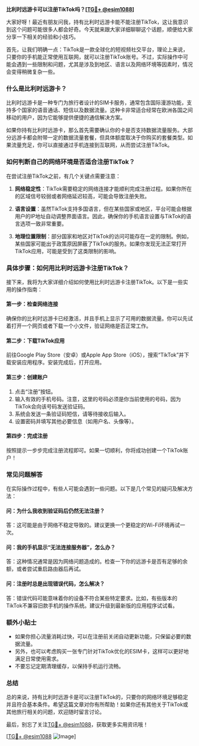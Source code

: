 **比利时远游卡可以注册TikTok吗？[[TG💪+ @esim1088](https://t.me/s/esim1088)]**

大家好呀！最近有朋友问我，持有比利时远游卡能不能注册TikTok，这让我意识到这个问题可能很多人都会好奇。今天就来跟大家详细聊聊这个话题，顺便给大家分享一下相关的经验和小技巧。

首先，让我们明确一点：TikTok是一款全球化的短视频社交平台，理论上来说，只要你的手机能正常使用互联网，就可以注册TikTok账号。不过，实际操作中可能会遇到一些限制和问题，尤其是涉及到地区、语言以及网络环境等因素时，情况会变得稍微复杂一些。

### **什么是比利时远游卡？**
比利时远游卡是一种专门为旅行者设计的SIM卡服务，通常包含国际漫游功能，支持多个国家的语音通话、短信以及数据流量。这种卡非常适合经常在欧洲各国之间移动的用户，因为它能够提供便捷的通信解决方案。

如果你持有比利时远游卡，那么首先需要确认你的卡是否支持数据流量服务。大部分远游卡都会附带一定的数据流量套餐，但具体额度取决于你购买的套餐类型。如果流量充足，你可以直接通过手机连接到互联网，从而尝试注册TikTok。

### **如何判断自己的网络环境是否适合注册TikTok？**
在尝试注册TikTok之前，有几个关键点需要注意：

1. **网络稳定性**：TikTok需要稳定的网络连接才能顺利完成注册过程。如果你所在的区域信号较弱或者网络延迟较高，可能会导致注册失败。
   
2. **语言设置**：虽然TikTok支持多国语言，但在某些国家或地区，平台可能会根据用户的IP地址自动调整界面语言。因此，确保你的手机语言设置与TikTok的语言选项一致非常重要。

3. **地理位置限制**：部分国家和地区对TikTok的访问可能存在一定的限制。例如，某些国家可能出于政策原因屏蔽了TikTok的服务。如果你发现无法正常打开TikTok应用，可能是受到了这类限制的影响。

### **具体步骤：如何用比利时远游卡注册TikTok？**
接下来，我将为大家详细介绍如何使用比利时远游卡注册TikTok。以下是一些实用的操作指南：

#### **第一步：检查网络连接**
确保你的比利时远游卡已经激活，并且手机上显示了可用的数据流量。你可以先试着打开一个网页或者下载一个小文件，验证网络是否正常工作。

#### **第二步：下载TikTok应用**
前往Google Play Store（安卓）或Apple App Store（iOS），搜索“TikTok”并下载安装应用程序。安装完成后，打开应用。

#### **第三步：创建账户**
1. 点击“注册”按钮。
2. 输入有效的手机号码。注意，这里的号码必须是你当前使用的号码，因为TikTok会向该号码发送验证码。
3. 系统会发送一条验证码短信，请等待接收后输入。
4. 设置密码并填写其他必要信息（如用户名、头像等）。

#### **第四步：完成注册**
按照提示一步步完成注册流程即可。如果一切顺利，你将成功创建一个TikTok账户！

### **常见问题解答**
在实际操作过程中，有些人可能会遇到一些问题。以下是几个常见的疑问及解决方法：

#### **问：为什么我收到验证码后仍然无法注册？**
答：这可能是由于网络不稳定导致的。建议更换一个更稳定的Wi-Fi环境再试一次。

#### **问：我的手机显示“无法连接服务器”，怎么办？**
答：这种情况通常是因为网络问题造成的。检查一下你的远游卡是否有足够的余额，或者尝试重启路由器后再试。

#### **问：注册时总是出现错误代码，怎么解决？**
答：错误代码可能意味着你的设备不符合某些特定要求。比如，有些版本的TikTok不兼容旧款手机的操作系统。建议升级到最新版的应用程序试试看。

### **额外小贴士**
- 如果你担心流量消耗过快，可以在注册前关闭自动更新功能，只保留必要的数据流量。
- 另外，也可以考虑购买一张专门针对TikTok优化的ESIM卡，这样可以更好地满足日常使用需求。
- 不要忘记定期清理缓存，以保持手机运行流畅。

### **总结**
总的来说，持有比利时远游卡是可以注册TikTok的，只要你的网络环境足够稳定并且符合基本条件。希望这篇文章对你有所帮助！如果你还有其他关于TikTok或其他旅行相关的问题，欢迎随时留言讨论。

最后，别忘了关注[TG💪+ @esim1088](https://t.me/s/esim1088)，获取更多实用资讯哦！

[[TG💪+ @esim1088](https://t.me/s/esim1088) ![Image](https://i.postimg.cc/4NQfJmqS/Snipaste-2025-05-13-00-14-12.png)]